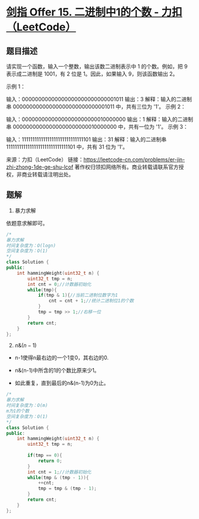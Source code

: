 # [剑指 Offer 15. 二进制中1的个数 - 力扣（LeetCode）](https://leetcode-cn.com/problems/er-jin-zhi-zhong-1de-ge-shu-lcof/)



## 题目描述

请实现一个函数，输入一个整数，输出该数二进制表示中 1 的个数。例如，把 9 表示成二进制是 1001，有 2 位是 1。因此，如果输入 9，则该函数输出 2。

示例 1：

输入：00000000000000000000000000001011
输出：3
解释：输入的二进制串 00000000000000000000000000001011 中，共有三位为 '1'。
示例 2：

输入：00000000000000000000000010000000
输出：1
解释：输入的二进制串 00000000000000000000000010000000 中，共有一位为 '1'。
示例 3：

输入：11111111111111111111111111111101
输出：31
解释：输入的二进制串 11111111111111111111111111111101 中，共有 31 位为 '1'。

来源：力扣（LeetCode）
链接：https://leetcode-cn.com/problems/er-jin-zhi-zhong-1de-ge-shu-lcof
著作权归领扣网络所有。商业转载请联系官方授权，非商业转载请注明出处。



## 题解

1. 暴力求解

依题意求解即可。

```cpp
/*
暴力求解
时间复杂度为：O(logn)
空间复杂度为：O(1)
*/
class Solution {
public:
    int hammingWeight(uint32_t n) {
        uint32_t tmp = n;
        int cnt = 0;//计数器初始化
        while(tmp){
            if(tmp & 1){//当前二进制位数字为1
                cnt = cnt + 1;//统计二进制位1的个数
            }
            tmp = tmp >> 1;//右移一位
        }
        return cnt;
    }
};
```

2. $n\&(n-1)$

* n-1使得n最右边的一个1变0，其右边的0.

* n&(n-1)中所含的1的个数比原来少1。

* 如此重复，直到最后的n&(n-1)为0为止。

```cpp
/*
暴力求解
时间复杂度为：O(m)
m为1的个数
空间复杂度为：O(1)
*/
class Solution {
public:
    int hammingWeight(uint32_t n) {
        uint32_t tmp = n;
        
        if(tmp == 0){
            return 0;
        }
        int cnt = 1;//计数器初始化
        while(tmp & (tmp - 1)){
            ++cnt;
            tmp = tmp & (tmp - 1);
        }
        return cnt;
    }
};
```

